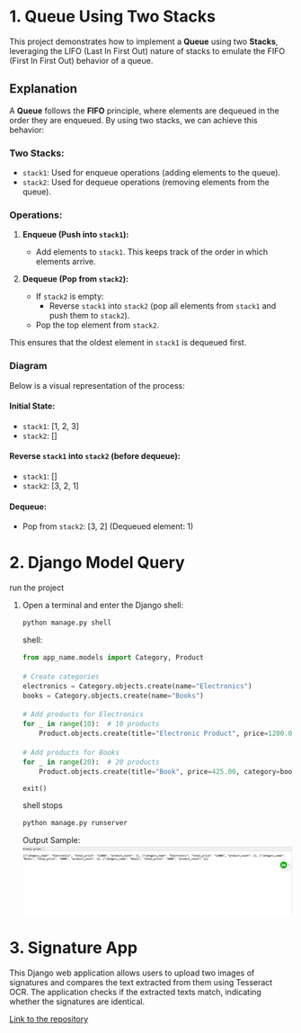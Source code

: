 # 1. Queue Using Two Stacks

This project demonstrates how to implement a **Queue** using two **Stacks**, leveraging the LIFO (Last In First Out) nature of stacks to emulate the FIFO (First In First Out) behavior of a queue.

## Explanation
A **Queue** follows the **FIFO** principle, where elements are dequeued in the order they are enqueued. By using two stacks, we can achieve this behavior:

### Two Stacks:
- `stack1`: Used for enqueue operations (adding elements to the queue).
- `stack2`: Used for dequeue operations (removing elements from the queue).

### Operations:
1. **Enqueue (Push into `stack1`):**
   - Add elements to `stack1`. This keeps track of the order in which elements arrive.

2. **Dequeue (Pop from `stack2`):**
   - If `stack2` is empty:
     - Reverse `stack1` into `stack2` (pop all elements from `stack1` and push them to `stack2`).
   - Pop the top element from `stack2`.

This ensures that the oldest element in `stack1` is dequeued first.

### Diagram
Below is a visual representation of the process:

#### Initial State:
- `stack1`: [1, 2, 3]  
- `stack2`: []

#### Reverse `stack1` into `stack2` (before dequeue):
- `stack1`: []  
- `stack2`: [3, 2, 1]

#### Dequeue:
- Pop from `stack2`: [3, 2] (Dequeued element: 1)

# 2. Django Model Query

run the project

1. Open a terminal and enter the Django shell:

   ```bash
   python manage.py shell
   ```
   shell:
   ```python
   from app_name.models import Category, Product
   
   # Create categories
   electronics = Category.objects.create(name="Electronics")
   books = Category.objects.create(name="Books")
   
   # Add products for Electronics
   for _ in range(10):  # 10 products
       Product.objects.create(title="Electronic Product", price=1200.05, category=electronics)
   
   # Add products for Books
   for _ in range(20):  # 20 products
       Product.objects.create(title="Book", price=425.00, category=books)
   ```
   ```
   exit()
   ```
   shell stops
   ```bash
   python manage.py runserver
   ```
   Output Sample:
   ![Upload Example](assets/upload.png)
# 3. Signature App
This Django web application allows users to upload two images of signatures and compares the text extracted from them using Tesseract OCR. The application checks if the extracted texts match, indicating whether the signatures are identical.

[Link to the repository](https://github.com/S18-Niloy/SignatureApp)
